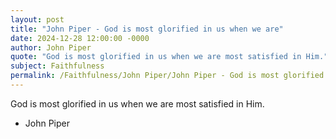 ```yaml
---
layout: post
title: "John Piper - God is most glorified in us when we are"
date: 2024-12-28 12:00:00 -0000
author: John Piper
quote: "God is most glorified in us when we are most satisfied in Him."
subject: Faithfulness
permalink: /Faithfulness/John Piper/John Piper - God is most glorified in us when we are
---
```


God is most glorified in us when we are most satisfied in Him.

- John Piper
